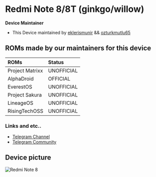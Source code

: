 # Redmi Note 8/8T (ginkgo/willow)

**Device Maintainer**
- This Device maintained by [eklerismunir](https://github.com/eklerismunir) && [ozturkmutlu65](https://github.com/ozturkmutlu65)

## ROMs made by our maintainers for this device

| ROMs                    | Status                                                          |
| :---------------------- | :---------------------------------------------------------------|
| Project Matrixx         | UNOFFICIAL                                                      |
| AlphaDroid              | OFFICIAL                                                        |
| EverestOS               | UNOFFICIAL                                                      |
| Project Sakura          | UNOFFICIAL                                                      |
| LineageOS               | UNOFFICIAL                                                      |
| RisingTechOSS           | UNOFFICIAL                                                      |

### Links and etc..

- [Telegram Channel](https://t.me/shawkbuilds)
- [Telegram Community](https://t.me/shawkbuilddiscussion)

## Device picture

![Redmi Note 8](https://i01.appmifile.com/webfile/globalimg/products/pc/redmi-note-8/specs1.png)
